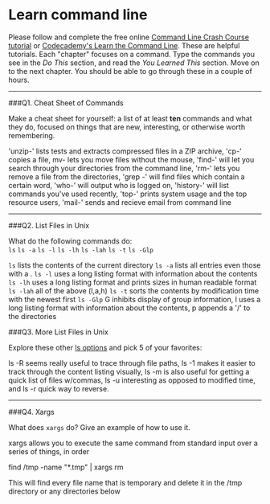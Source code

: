 # Learn command line

Please follow and complete the free online [Command Line Crash Course
tutorial](https://web.archive.org/web/20160708171659/http://cli.learncodethehardway.org/book/) or [Codecademy's Learn the Command Line](https://www.codecademy.com/learn/learn-the-command-line). These are helpful tutorials. Each "chapter" focuses on a command. Type the commands you see in the _Do This_ section, and read the _You Learned This_ section. Move on to the next chapter. You should be able to go through these in a couple of hours.

---

###Q1.  Cheat Sheet of Commands  

Make a cheat sheet for yourself: a list of at least **ten** commands and what they do, focused on things that are new, interesting, or otherwise worth remembering.

'unzip-' lists tests and extracts compressed files in a ZIP archive, 
'cp-' copies a file, mv- lets you move files without the mouse, 'find-' will let you search through your directories from the command line, 'rm-' lets you remove a file from the directories, 'grep <str><files>-' will find files which contain a certain word, 'who-' will output who is logged on, 'history-' will list commands you've used recently, 'top-' prints system usage and the top resource users, 'mail-' sends and recieve email from command line

---

###Q2.  List Files in Unix   

What do the following commands do:  
`ls` 
`ls -a` 
`ls -l` 
`ls -lh` 
`ls -lah`
`ls -t` 
`ls -Glp` 

`ls`  lists the contents of the current directory
`ls -a`  lists all entries even those with a .
`ls -l`  uses a long listing format with information about the contents
`ls -lh`  uses a long listing format and prints sizes in human readable format
`ls -lah`  all of the above (l,a,h)
`ls -t`  sorts the contents by modification time with the newest first
`ls -Glp`  G inhibits display of group information, l uses a long listing format with information about the contents, p appends a '/' to the directories

###Q3.  More List Files in Unix  

Explore these other [ls options](http://www.techonthenet.com/unix/basic/ls.php) and pick 5 of your favorites:

ls -R seems really useful to trace through file paths, ls -1 makes it easier to track through the content listing visually, ls -m is also useful for getting a quick list of files w/commas, ls -u interesting as opposed to modified time, and ls -r quick way to reverse.

---

###Q4.  Xargs   

What does `xargs` do? Give an example of how to use it.

xargs allows you to execute the same command from standard input over a series of things, in order

find /tmp -name "*.tmp" | xargs rm

This will find every file name that is temporary and delete it in the /tmp directory or any directories below

 

